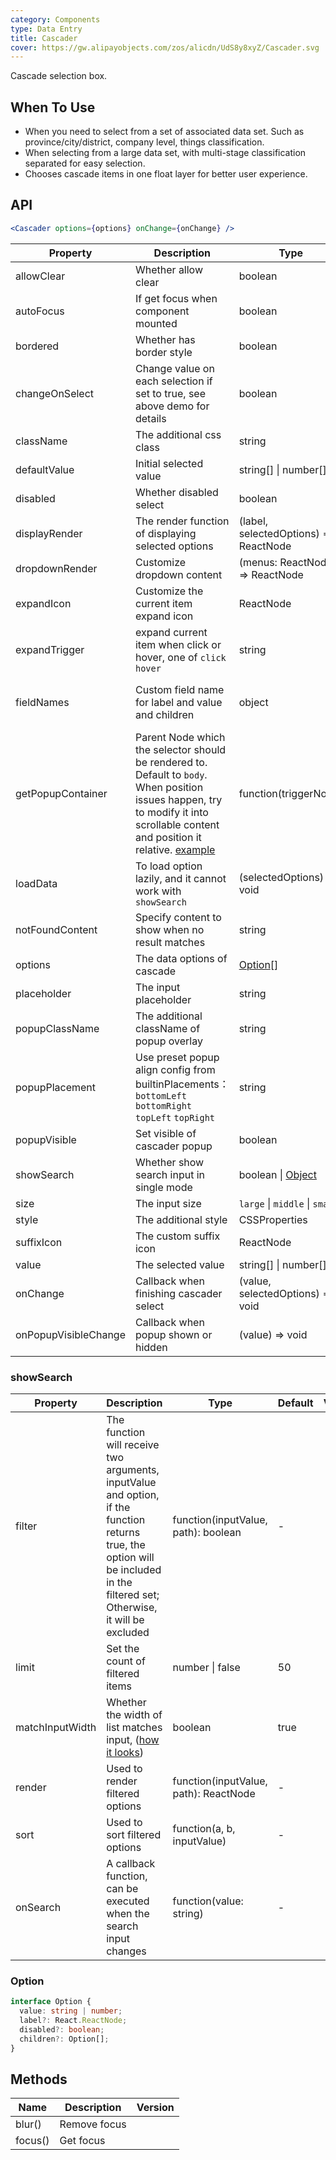 ```yaml
---
category: Components
type: Data Entry
title: Cascader
cover: https://gw.alipayobjects.com/zos/alicdn/UdS8y8xyZ/Cascader.svg
---
```


Cascade selection box.

## When To Use

- When you need to select from a set of associated data set. Such as province/city/district, company level, things classification.
- When selecting from a large data set, with multi-stage classification separated for easy selection.
- Chooses cascade items in one float layer for better user experience.

## API

```jsx
<Cascader options={options} onChange={onChange} />
```

| Property | Description | Type | Default | Version |
| --- | --- | --- | --- | --- |
| allowClear | Whether allow clear | boolean | true |  |
| autoFocus | If get focus when component mounted | boolean | false |  |
| bordered | Whether has border style | boolean | true |  |
| changeOnSelect | Change value on each selection if set to true, see above demo for details | boolean | false |  |
| className | The additional css class | string | - |  |
| defaultValue | Initial selected value | string\[] \| number\[] | \[] |  |
| disabled | Whether disabled select | boolean | false |  |
| displayRender | The render function of displaying selected options | (label, selectedOptions) => ReactNode | label => label.join(`/`) |  |
| dropdownRender | Customize dropdown content | (menus: ReactNode) => ReactNode | - | 4.4.0 |
| expandIcon | Customize the current item expand icon | ReactNode | - | 4.4.0 |
| expandTrigger | expand current item when click or hover, one of `click` `hover` | string | `click` |  |
| fieldNames | Custom field name for label and value and children | object | { label: `label`, value: `value`, children: `children` } |  |
| getPopupContainer | Parent Node which the selector should be rendered to. Default to `body`. When position issues happen, try to modify it into scrollable content and position it relative. [example](https://codepen.io/afc163/pen/zEjNOy?editors=0010) | function(triggerNode) | () => document.body |  |
| loadData | To load option lazily, and it cannot work with `showSearch` | (selectedOptions) => void | - |  |
| notFoundContent | Specify content to show when no result matches | string | `Not Found` |  |
| options | The data options of cascade | [Option](#Option)\[] | - |  |
| placeholder | The input placeholder | string | `Please select` |  |
| popupClassName | The additional className of popup overlay | string | - |  |
| popupPlacement | Use preset popup align config from builtinPlacements：`bottomLeft` `bottomRight` `topLeft` `topRight` | string | `bottomLeft` |  |
| popupVisible | Set visible of cascader popup | boolean | - |  |
| showSearch | Whether show search input in single mode | boolean \| [Object](#showSearch) | false |  |
| size | The input size | `large` \| `middle` \| `small` | - |  |
| style | The additional style | CSSProperties | - |  |
| suffixIcon | The custom suffix icon | ReactNode | - |  |
| value | The selected value | string\[] \| number\[] | - |  |
| onChange | Callback when finishing cascader select | (value, selectedOptions) => void | - |  |
| onPopupVisibleChange | Callback when popup shown or hidden | (value) => void | - |  |

### showSearch

| Property | Description | Type | Default | Version |
| --- | --- | --- | --- | --- |
| filter | The function will receive two arguments, inputValue and option, if the function returns true, the option will be included in the filtered set; Otherwise, it will be excluded | function(inputValue, path): boolean | - |  |
| limit | Set the count of filtered items | number \| false | 50 |  |
| matchInputWidth | Whether the width of list matches input, ([how it looks](https://github.com/ant-design/ant-design/issues/25779)) | boolean | true |  |
| render | Used to render filtered options | function(inputValue, path): ReactNode | - |  |
| sort | Used to sort filtered options | function(a, b, inputValue) | - |  |
| onSearch | A callback function, can be executed when the search input changes | function(value: string) | - |  |

### Option

```typescript
interface Option {
  value: string | number;
  label?: React.ReactNode;
  disabled?: boolean;
  children?: Option[];
}
```

## Methods

| Name | Description | Version |
| --- | --- | --- |
| blur() | Remove focus |  |
| focus() | Get focus |  |
